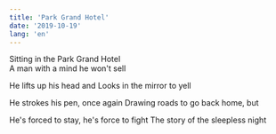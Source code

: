 ```yaml
---
title: 'Park Grand Hotel'
date: '2019-10-19'
lang: 'en'
---
```


Sitting in the Park Grand Hotel  
A man with a mind he won't sell  

He lifts up his head and
Looks in the mirror to yell

He strokes his pen, once again
Drawing roads to go back home, but

He's forced to stay, he's force to fight
The story of the sleepless night